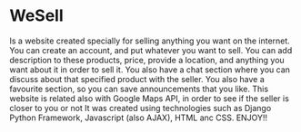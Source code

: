 # WeSell 
Is a website created specially for selling anything you want on the internet. You can create an account, and put whatever you want to sell.
You can add description to these products, price, provide a location, and anything you want about it in order to sell it.
You also have a chat section where you can discuss about that specified product with the seller. 
You also have a favourite section, so you can save announcements that you like. 
This website is related also with Google Maps API, in order to see if the seller is closer to you or not
It was created using technologies such as Django Python Framework, Javascript (also AJAX), HTML anc CSS.
ENJOY!!
